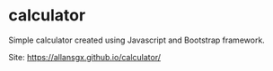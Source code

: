 # calculator
Simple calculator created using Javascript and Bootstrap framework.

Site: https://allansgx.github.io/calculator/
